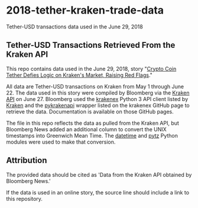 # 2018-tether-kraken-trade-data
Tether-USD transactions data used in the June 29, 2018



## Tether-USD Transactions Retrieved From the Kraken API

This repo contains data used in the June 29, 2018, story "[Crypto Coin Tether Defies Logic on Kraken's Market, Raising Red Flags](https://bloomberg.com/graphics/2018-tether-kraken-trades/)."

All data are Tether-USD transactions on Kraken from May 1 through June 22. The data used in this story were compiled by Bloomberg via the [Kraken API](https://www.kraken.com/help/api) on June 27. Bloomberg used the [krakenex](https://github.com/veox/python3-krakenex) Python 3 API client listed by [Kraken](https://www.kraken.com/help/api) and the [pykrakenapi](https://github.com/dominiktraxl/pykrakenapi) wrapper listed on the krakenex GitHub page to retrieve the data. Documentation is available on those GitHub pages.

The file in this repo reflects the data as pulled from the Kraken API, but Bloomberg News added an additional column to convert the UNIX timestamps into Greenwich Mean Time. The [datetime](https://docs.python.org/3/library/datetime.html) and [pytz](http://pytz.sourceforge.net/) Python modules were used to make that conversion.


## Attribution

The provided data should be cited as 'Data from the Kraken API obtained by Bloomberg News.'

If the data is used in an online story, the source line should include a link to this repository.
